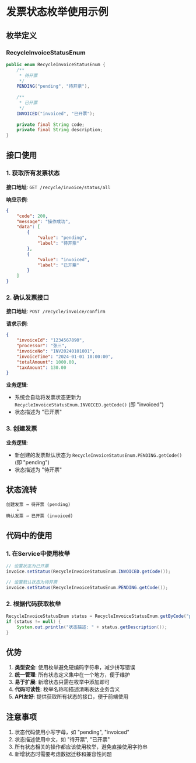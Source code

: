 # 发票状态枚举使用示例

## 枚举定义

### RecycleInvoiceStatusEnum

```java
public enum RecycleInvoiceStatusEnum {
    /**
     * 待开票
     */
    PENDING("pending", "待开票"),
    
    /**
     * 已开票
     */
    INVOICED("invoiced", "已开票");
    
    private final String code;
    private final String description;
}
```

## 接口使用

### 1. 获取所有发票状态

**接口地址**: `GET /recycle/invoice/status/all`

**响应示例**:
```json
{
    "code": 200,
    "message": "操作成功",
    "data": [
        {
            "value": "pending",
            "label": "待开票"
        },
        {
            "value": "invoiced",
            "label": "已开票"
        }
    ]
}
```

### 2. 确认发票接口

**接口地址**: `POST /recycle/invoice/confirm`

**请求示例**:
```json
{
    "invoiceId": "1234567890",
    "processor": "张三",
    "invoiceNo": "INV20240101001",
    "invoiceTime": "2024-01-01 10:00:00",
    "totalAmount": 1000.00,
    "taxAmount": 130.00
}
```

**业务逻辑**:
- 系统会自动将发票状态更新为 `RecycleInvoiceStatusEnum.INVOICED.getCode()` (即 "invoiced")
- 状态描述为 "已开票"

### 3. 创建发票

**业务逻辑**:
- 新创建的发票默认状态为 `RecycleInvoiceStatusEnum.PENDING.getCode()` (即 "pending")
- 状态描述为 "待开票"

## 状态流转

```
创建发票 → 待开票 (pending)
    ↓
确认发票 → 已开票 (invoiced)
```

## 代码中的使用

### 1. 在Service中使用枚举

```java
// 设置状态为已开票
invoice.setStatus(RecycleInvoiceStatusEnum.INVOICED.getCode());

// 设置默认状态为待开票
invoice.setStatus(RecycleInvoiceStatusEnum.PENDING.getCode());
```

### 2. 根据代码获取枚举

```java
RecycleInvoiceStatusEnum status = RecycleInvoiceStatusEnum.getByCode("pending");
if (status != null) {
    System.out.println("状态描述: " + status.getDescription());
}
```

## 优势

1. **类型安全**: 使用枚举避免硬编码字符串，减少拼写错误
2. **统一管理**: 所有状态定义集中在一个地方，便于维护
3. **易于扩展**: 新增状态只需在枚举中添加即可
4. **代码可读性**: 枚举名称和描述清晰表达业务含义
5. **API友好**: 提供获取所有状态的接口，便于前端使用

## 注意事项

1. 状态代码使用小写字母，如 "pending", "invoiced"
2. 状态描述使用中文，如 "待开票", "已开票"
3. 所有状态相关的操作都应该使用枚举，避免直接使用字符串
4. 新增状态时需要考虑数据迁移和兼容性问题

